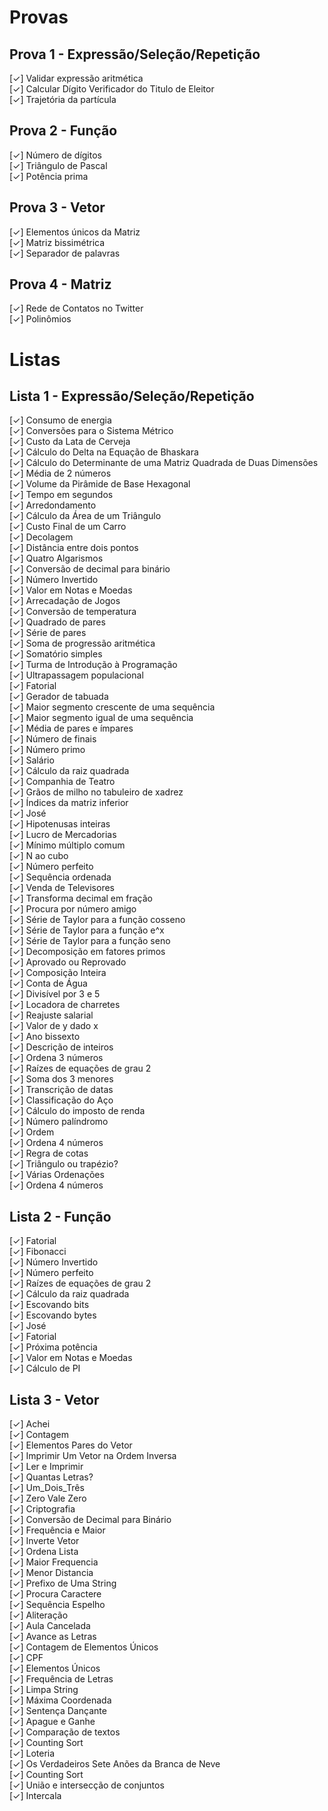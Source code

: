 # Provas
## Prova 1 - Expressão/Seleção/Repetição
[✓] Validar expressão aritmética  
[✓] Calcular Dígito Verificador do Titulo de Eleitor  
[✓] Trajetória da partícula  
## Prova 2 - Função
[✓] Número de dígitos  
[✓] Triângulo de Pascal  
[✓] Potência prima  
## Prova 3 - Vetor
[✓] Elementos únicos da Matriz  
[✓] Matriz bissimétrica  
[✓] Separador de palavras  
## Prova 4 - Matriz
[✓] Rede de Contatos no Twitter  
[✓] Polinômios   

# Listas
## Lista 1 - Expressão/Seleção/Repetição
[✓] Consumo de energia   
[✓] Conversões para o Sistema Métrico  
[✓] Custo da Lata de Cerveja  
[✓] Cálculo do Delta na Equação de Bhaskara  
[✓] Cálculo do Determinante de uma Matriz Quadrada de Duas Dimensões  
[✓] Média de 2 números  
[✓] Volume da Pirâmide de Base Hexagonal  
[✓] Tempo em segundos   
[✓] Arredondamento  
[✓] Cálculo da Área de um Triângulo  
[✓] Custo Final de um Carro   
[✓] Decolagem  
[✓] Distância entre dois pontos  
[✓] Quatro Algarismos  
[✓] Conversão de decimal para binário   
[✓] Número Invertido  
[✓] Valor em Notas e Moedas  
[✓] Arrecadação de Jogos    
[✓] Conversão de temperatura     
[✓] Quadrado de pares    
[✓] Série de pares    
[✓] Soma de progressão aritmética    
[✓] Somatório simples    
[✓] Turma de Introdução à Programação    
[✓] Ultrapassagem populacional    
[✓] Fatorial    
[✓] Gerador de tabuada    
[✓] Maior segmento crescente de uma sequência     
[✓] Maior segmento igual de uma sequência    
[✓] Média de pares e ímpares    
[✓] Número de finais    
[✓] Número primo    
[✓] Salário    
[✓] Cálculo da raiz quadrada    
[✓] Companhia de Teatro    
[✓] Grãos de milho no tabuleiro de xadrez    
[✓] Índices da matriz inferior    
[✓] José    
[✓] Hipotenusas inteiras    
[✓] Lucro de Mercadorias    
[✓] Mínimo múltiplo comum    
[✓] N ao cubo    
[✓] Número perfeito     
[✓] Sequência ordenada    
[✓] Venda de Televisores    
[✓] Transforma decimal em fração    
[✓] Procura por número amigo    
[✓] Série de Taylor para a função cosseno    
[✓] Série de Taylor para a função e^x    
[✓] Série de Taylor para a função seno    
[✓] Decomposição em fatores primos    
[✓] Aprovado ou Reprovado    
[✓] Composição Inteira    
[✓] Conta de Água    
[✓] Divisível por 3 e 5    
[✓] Locadora de charretes    
[✓] Reajuste salarial     
[✓] Valor de y dado x    
[✓] Ano bissexto    
[✓] Descrição de inteiros    
[✓] Ordena 3 números     
[✓] Raízes de equações de grau 2    
[✓] Soma dos 3 menores     
[✓] Transcrição de datas    
[✓] Classificação do Aço    
[✓] Cálculo do imposto de renda    
[✓] Número palíndromo    
[✓] Ordem    
[✓] Ordena 4 números    
[✓] Regra de cotas     
[✓] Triângulo ou trapézio?    
[✓] Várias Ordenações    
[✓] Ordena 4 números    
## Lista 2 - Função
[✓] Fatorial  
[✓] Fibonacci  
[✓] Número Invertido  
[✓] Número perfeito   
[✓] Raízes de equações de grau 2  
[✓] Cálculo da raiz quadrada  
[✓] Escovando bits   
[✓] Escovando bytes  
[✓] José  
[✓] Fatorial  
[✓] Próxima potência  
[✓] Valor em Notas e Moedas  
[✓] Cálculo de PI  
## Lista 3 - Vetor
[✓] Achei  
[✓] Contagem  
[✓] Elementos Pares do Vetor  
[✓] Imprimir Um Vetor na Ordem Inversa   
[✓] Ler e Imprimir  
[✓] Quantas Letras?  
[✓] Um_Dois_Três  
[✓] Zero Vale Zero  
[✓] Criptografia  
[✓] Conversão de Decimal para Binário  
[✓] Frequência e Maior   
[✓] Inverte Vetor  
[✓] Ordena Lista  
[✓] Maior Frequencia   
[✓] Menor Distancia  
[✓] Prefixo de Uma String  
[✓] Procura Caractere  
[✓] Sequência Espelho  
[✓] Aliteração  
[✓] Aula Cancelada  
[✓] Avance as Letras  
[✓] Contagem de Elementos Únicos  
[✓] CPF  
[✓] Elementos Únicos  
[✓] Frequência de Letras   
[✓] Limpa String  
[✓] Máxima Coordenada  
[✓] Sentença Dançante  
[✓] Apague e Ganhe  
[✓] Comparação de textos  
[✓] Counting Sort  
[✓] Loteria  
[✓] Os Verdadeiros Sete Anões da Branca de Neve  
[✓] Counting Sort   
[✓] União e intersecção de conjuntos  
[✓] Intercala  